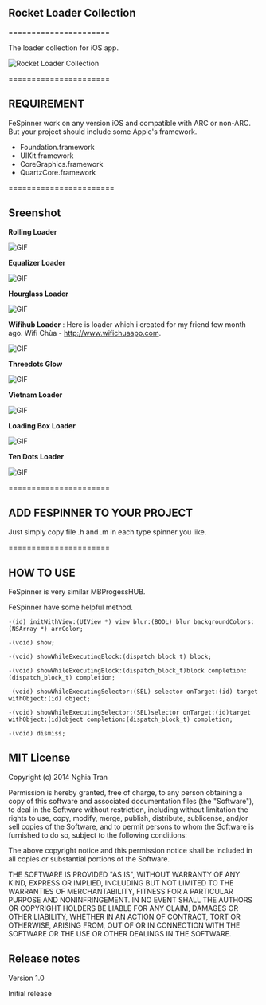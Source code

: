 ## Rocket Loader Collection
======================

The loader collection for iOS app.

![](http://nghiatran.me/wp-content/uploads/2015/01/iTunesArtwork.png "Rocket Loader Collection")

======================
## REQUIREMENT
FeSpinner work on any version iOS and compatible with ARC or non-ARC.
But your project should include some Apple's framework.

+ Foundation.framework
+ UIKit.framework
+ CoreGraphics.framework
+ QuartzCore.framework

=======================
## Sreenshot

**Rolling Loader**

![GIF](http://nghiatran.me/wp-content/uploads/2015/01/RollingLoader.gif)

**Equalizer Loader**

![GIF](http://nghiatran.me/wp-content/uploads/2015/01/EqualizerLoader.gif)

**Hourglass Loader**

![GIF](http://nghiatran.me/wp-content/uploads/2015/01/HourGlassLoader.gif)

**Wifihub Loader** : Here is loader which i created for my friend few month ago. Wifi Chùa - http://www.wifichuaapp.com.

![GIF](http://nghiatran.me/wp-content/uploads/2015/01/WifiHubLoader.gif)

**Threedots Glow**

![GIF](http://nghiatran.me/wp-content/uploads/2015/01/TheeDotGlow.gif)

**Vietnam Loader**

![GIF](http://nghiatran.me/wp-content/uploads/2015/01/VietnamLoader.gif)

**Loading Box Loader**

![GIF](http://nghiatran.me/wp-content/uploads/2015/01/LoadingBox.gif)

**Ten Dots Loader**

![GIF](http://nghiatran.me/wp-content/uploads/2015/01/TenDot.gif)

======================
## ADD FESPINNER TO YOUR PROJECT

Just simply copy file .h and .m in each type spinner you like.

======================
##  HOW TO USE

FeSpinner is very similar MBProgessHUB.

FeSpinner have some helpful method.

```objc
-(id) initWithView:(UIView *) view blur:(BOOL) blur backgroundColors:(NSArray *) arrColor;

-(void) show;

-(void) showWhileExecutingBlock:(dispatch_block_t) block;

-(void) showWhileExecutingBlock:(dispatch_block_t)block completion:(dispatch_block_t) completion;

-(void) showWhileExecutingSelector:(SEL) selector onTarget:(id) target withObject:(id) object;

-(void) showWhileExecutingSelector:(SEL)selector onTarget:(id)target withObject:(id)object completion:(dispatch_block_t) completion;

-(void) dismiss;
```
## MIT License
Copyright (c) 2014 Nghia Tran

Permission is hereby granted, free of charge, to any person obtaining a copy of this software and associated documentation files (the "Software"), to deal in the Software without restriction, including without limitation the rights to use, copy, modify, merge, publish, distribute, sublicense, and/or sell copies of the Software, and to permit persons to whom the Software is furnished to do so, subject to the following conditions:

The above copyright notice and this permission notice shall be included in all copies or substantial portions of the Software.

THE SOFTWARE IS PROVIDED "AS IS", WITHOUT WARRANTY OF ANY KIND, EXPRESS OR IMPLIED, INCLUDING BUT NOT LIMITED TO THE WARRANTIES OF MERCHANTABILITY, FITNESS FOR A PARTICULAR PURPOSE AND NONINFRINGEMENT. IN NO EVENT SHALL THE AUTHORS OR COPYRIGHT HOLDERS BE LIABLE FOR ANY CLAIM, DAMAGES OR OTHER LIABILITY, WHETHER IN AN ACTION OF CONTRACT, TORT OR OTHERWISE, ARISING FROM, OUT OF OR IN CONNECTION WITH THE SOFTWARE OR THE USE OR OTHER DEALINGS IN THE SOFTWARE.

## Release notes

Version 1.0

Initial release

